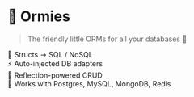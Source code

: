 # 🐣 Ormies

> The friendly little ORMs for all your databases 💚

🧱 Structs → SQL / NoSQL  
⚡️ Auto-injected DB adapters  
🧠 Reflection-powered CRUD  
🌈 Works with Postgres, MySQL, MongoDB, Redis
